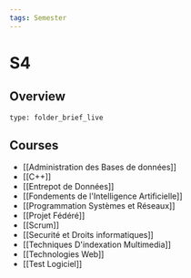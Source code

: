 ```yaml
---
tags: Semester
---
```


# S4 
## Overview
 
```ccard
type: folder_brief_live
```
 
## Courses
* [[Administration des Bases de données]]
* [[C++]]
* [[Entrepot de Données]]
* [[Fondements de l'Intelligence Artificielle]]
* [[Programmation Systèmes et Réseaux]]
* [[Projet Fédéré]]
* [[Scrum]]
* [[Securité et Droits informatiques]]
* [[Techniques D'indexation Multimedia]]
* [[Technologies Web]]
* [[Test Logiciel]]